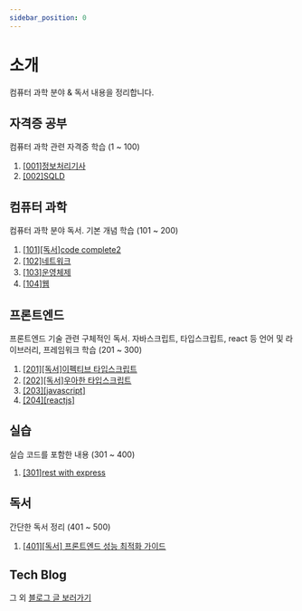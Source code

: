 ```yaml
---
sidebar_position: 0
---
```


# 소개

컴퓨터 과학 분야 & 독서 내용을 정리합니다.

## 자격증 공부

<!-- 1 ~ 100 -->

컴퓨터 과학 관련 자격증 학습 (1 ~ 100)

1. [[001]정보처리기사](/docs/category/001정보처리기사)
2. [[002]SQLD](/docs/category/002sqld)

## 컴퓨터 과학

<!-- 101 ~ 200 -->

컴퓨터 과학 분야 독서. 기본 개념 학습 (101 ~ 200)

1. [[101][독서]code complete2](/docs/category/101code-complete2)
2. [[102]네트워크](/docs/category/102네트워크)
3. [[103]운영체제](/docs/category/103운영체제)
4. [[104]웹](/docs/category/104웹)

## 프론트엔드

<!-- 201 ~ 300 -->

프론트엔드 기술 관련 구체적인 독서. 자바스크립트, 타입스크립트, react 등 언어 및 라이브러리, 프레임워크 학습 (201 ~ 300)

1. [[201][독서]이펙티브 타입스크립트](/docs/category/201독서이펙티브-타입스크립트)
2. [[202][독서]우아한 타입스크립트](/docs/category/202독서우아한-타입스크립트)
3. [[203][javascript]](/docs/category/203javascript)
4. [[204][reactjs]](/docs/category/204reactjs)

## 실습

<!-- 301 ~ 400 -->

실습 코드를 포함한 내용 (301 ~ 400)

1. [[301]rest with express](/docs/category/301rest-with-express)

## 독서

<!-- 401 ~ 500 -->

간단한 독서 정리 (401 ~ 500)

1. [[401][독서] 프론트엔드 성능 최적화 가이드](/docs/독서/프론트엔드-성능-최적화-가이드)

## Tech Blog

그 외 [블로그 글 보러가기](/blog)
